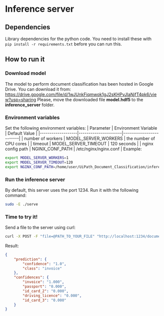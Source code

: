 # Inference server
## Dependencies
Library dependencies for the python code.  You need to install these with
`pip install -r requirements.txt` before you can run this.
## How to run it
### Download model
The model to perform document classification has been hosted in Google Drive. You can download it from: https://drive.google.com/file/d/1wJUnkFiqmwok1gJ2sKHPvJIaNjfT4pk6/view?usp=sharing
Please, move the downloaded file **model.hdf5** to the **inference_server** folder.
### Environment variables
Set the following environment variables:
| Parameter         | Environment Variable | Default Value           |
|-------------------|----------------------|-------------------------|
| number of workers | MODEL_SERVER_WORKERS | the number of CPU cores |
| timeout           | MODEL_SERVER_TIMEOUT | 120 seconds             |
| nginx config path | NGINX_CONF_PATH      | /etc/nginx/nginx.conf   |
Example:
```bash
export MODEL_SERVER_WORKERS=1
export MODEL_SERVER_TIMEOUT=120
export NGINX_CONF_PATH=/home/user/UiPath_Document_Classification/inference_server/nginx.conf
```
### Run the inference server
By default, this server uses the port 1234. Run it with the following command:
```bash
sudo -E ./serve
```
### Time to try it!
Send a file to the server using curl:
```bash
curl -X POST -F "file=@PATH_TO_YOUR_FILE" "http://localhost:1234/document_classification"
```
Result:
```json
{
    "prediction": {
        "confidence": "1.0",
        "class": "invoice"
    },
    "confidences": {
        "invoice": "1.000",
        "passport": "0.000",
        "id_card_2": "0.000",
        "driving_licence": "0.000",
        "id_card_3": "0.000"
    }
}
```